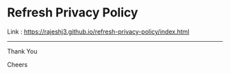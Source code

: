# Refresh Privacy Policy

Link : https://rajeshj3.github.io/refresh-privacy-policy/index.html

---

Thank You

Cheers

